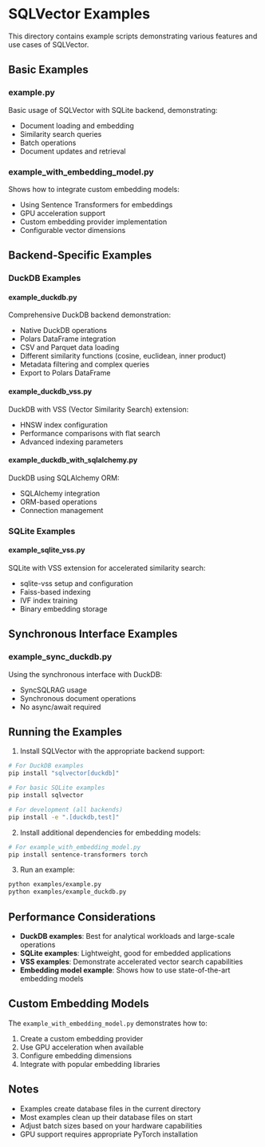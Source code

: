 # SQLVector Examples

This directory contains example scripts demonstrating various features and use cases of SQLVector.

## Basic Examples

### example.py
Basic usage of SQLVector with SQLite backend, demonstrating:
- Document loading and embedding
- Similarity search queries
- Batch operations
- Document updates and retrieval

### example_with_embedding_model.py
Shows how to integrate custom embedding models:
- Using Sentence Transformers for embeddings
- GPU acceleration support
- Custom embedding provider implementation
- Configurable vector dimensions

## Backend-Specific Examples

### DuckDB Examples

#### example_duckdb.py
Comprehensive DuckDB backend demonstration:
- Native DuckDB operations
- Polars DataFrame integration
- CSV and Parquet data loading
- Different similarity functions (cosine, euclidean, inner product)
- Metadata filtering and complex queries
- Export to Polars DataFrame

#### example_duckdb_vss.py
DuckDB with VSS (Vector Similarity Search) extension:
- HNSW index configuration
- Performance comparisons with flat search
- Advanced indexing parameters

#### example_duckdb_with_sqlalchemy.py
DuckDB using SQLAlchemy ORM:
- SQLAlchemy integration
- ORM-based operations
- Connection management

### SQLite Examples

#### example_sqlite_vss.py
SQLite with VSS extension for accelerated similarity search:
- sqlite-vss setup and configuration
- Faiss-based indexing
- IVF index training
- Binary embedding storage

## Synchronous Interface Examples

### example_sync_duckdb.py
Using the synchronous interface with DuckDB:
- SyncSQLRAG usage
- Synchronous document operations
- No async/await required

## Running the Examples

1. Install SQLVector with the appropriate backend support:
```bash
# For DuckDB examples
pip install "sqlvector[duckdb]"

# For basic SQLite examples
pip install sqlvector

# For development (all backends)
pip install -e ".[duckdb,test]"
```

2. Install additional dependencies for embedding models:
```bash
# For example_with_embedding_model.py
pip install sentence-transformers torch
```

3. Run an example:
```bash
python examples/example.py
python examples/example_duckdb.py
```

## Performance Considerations

- **DuckDB examples**: Best for analytical workloads and large-scale operations
- **SQLite examples**: Lightweight, good for embedded applications
- **VSS examples**: Demonstrate accelerated vector search capabilities
- **Embedding model example**: Shows how to use state-of-the-art embedding models

## Custom Embedding Models

The `example_with_embedding_model.py` demonstrates how to:
1. Create a custom embedding provider
2. Use GPU acceleration when available
3. Configure embedding dimensions
4. Integrate with popular embedding libraries

## Notes

- Examples create database files in the current directory
- Most examples clean up their database files on start
- Adjust batch sizes based on your hardware capabilities
- GPU support requires appropriate PyTorch installation